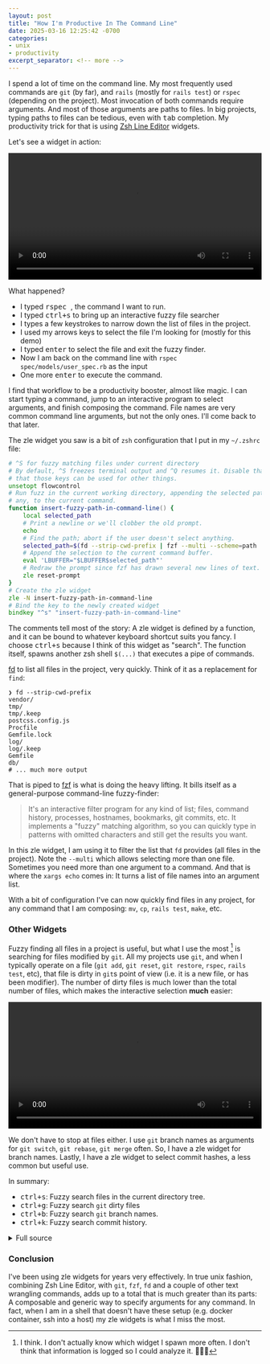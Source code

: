 ```yaml
---
layout: post
title: "How I'm Productive In The Command Line"
date: 2025-03-16 12:25:42 -0700
categories:
- unix
- productivity
excerpt_separator: <!-- more -->
---
```


I spend a lot of time on the command line. My most frequently used commands are `git` (by far), and `rails` (mostly for `rails test`) or `rspec` (depending on the project). Most invocation of both commands require arguments. And most of those arguments are paths to files. In big projects, typing paths to files can be tedious, even with <kbd>tab</kbd> completion. My productivity trick for that is using [Zsh Line Editor][zle] widgets.

Let's see a widget in action:

<video width="100%" controls>
  <source src="/assets/videos/widget_demo_1.mov" type="video/mp4">
</video>

<!-- more -->

What happened?
- I typed <kbd>rspec </kbd>, the command I want to run.
- I typed <kbd>ctrl+s</kbd> to bring up an interactive fuzzy file searcher
- I types a few keystrokes to narrow down the list of files in the project.
- I used my arrows keys to select the file I'm looking for (mostly for this demo)
- I typed <kbd>enter</kbd> to select the file and exit the fuzzy finder.
- Now I am back on the command line with `rspec spec/models/user_spec.rb` as the input
- One more <kbd>enter</kbd> to execute the command.

I find that workflow to be a productivity booster, almost like magic. I can start typing a command, jump to an interactive program to select arguments, and finish composing the command. File names are very common command line arguments, but not the only ones. I'll come back to that later.

The zle widget you saw is a bit of `zsh` configuration that I put in my `~/.zshrc` file:

```zsh
# ^S for fuzzy matching files under current directory
# By default, ^S freezes terminal output and ^Q resumes it. Disable that so
# that those keys can be used for other things.
unsetopt flowcontrol
# Run fuzz in the current working directory, appending the selected path, if
# any, to the current command.
function insert-fuzzy-path-in-command-line() {
    local selected_path
    # Print a newline or we'll clobber the old prompt.
    echo
    # Find the path; abort if the user doesn't select anything.
    selected_path=$(fd --strip-cwd-prefix | fzf --multi --scheme=path | xargs echo) || return
    # Append the selection to the current command buffer.
    eval 'LBUFFER="$LBUFFER$selected_path"'
    # Redraw the prompt since fzf has drawn several new lines of text.
    zle reset-prompt
}
# Create the zle widget
zle -N insert-fuzzy-path-in-command-line
# Bind the key to the newly created widget
bindkey "^s" "insert-fuzzy-path-in-command-line"
```

The comments tell most of the story: A zle widget is defined by a function, and it can be bound to whatever keyboard shortcut suits you fancy. I choose <kbd>ctrl+s</kbd> because I think of this widget as "search". The function itself, spawns another zsh shell `$(...)` that executes a pipe of commands.

[fd][fd] to list all files in the project, very quickly. Think of it as a replacement for `find`:

```
❯ fd --strip-cwd-prefix
vendor/
tmp/
tmp/.keep
postcss.config.js
Procfile
Gemfile.lock
log/
log/.keep
Gemfile
db/
# ... much more output
```

That is piped to [fzf](https://github.com/junegunn/fzf) is what is doing the heavy lifting. It bills itself as a general-purpose command-line fuzzy-finder:

> It's an interactive filter program for any kind of list; files, command history, processes, hostnames, bookmarks, git commits, etc. It implements a "fuzzy" matching algorithm, so you can quickly type in patterns with omitted characters and still get the results you want.

In this zle widget, I am using it to filter the list that `fd` provides (all files in the project). Note the `--multi` which allows selecting more than one file. Sometimes you need more than one argument to a command. And that is where the `xargs echo` comes in: It turns a list of file names into an argument list.

With a bit of configuration I've can now quickly find files in any project, for any command that I am composing: `mv`, `cp`, `rails test`, `make`, etc.

### Other Widgets

Fuzzy finding all files in a project is useful, but what I use the most [^1] is searching for files modified by `git`. All my projects use `git`, and when I typically operate on a file (`git add`, `git reset`, `git restore`, `rspec`, `rails test`, etc), that file is dirty in `git`s point of view (i.e. it is a new file, or has been modifier). The number of dirty files is much lower than the total number of files, which makes the interactive selection **much** easier:

<video width="100%" controls>
  <source src="/assets/videos/widget_demo_2.mov" type="video/mp4">
</video>

We don't have to stop at files either. I use `git` branch names as arguments for `git switch`, `git rebase`, `git merge` often. So, I have a zle widget for branch names. Lastly, I have a zle widget to select commit hashes, a less common but useful use.

In summary:
- <kbd>ctrl+s</kbd>: Fuzzy search files in the current directory tree.
- <kbd>ctrl+g</kbd>: Fuzzy search `git` dirty files
- <kbd>ctrl+b</kbd>: Fuzzy search `git` branch names.
- <kbd>ctrl+k</kbd>: Fuzzy search commit history.

<details>
  <summary>
  Full source
  </summary>

{% highlight ruby %}
## ZLE WIDGETS
# ----------------------
# ^S for fuzzy matching files under current directory
# By default, ^S freezes terminal output and ^Q resumes it. Disable that so
# that those keys can be used for other things.
unsetopt flowcontrol
# Run fuzz in the current working directory, appending the selected path, if
# any, to the current command.
function insert-fuzzy-path-in-command-line() {
    local selected_path
    # Print a newline or we'll clobber the old prompt.
    echo
    # Find the path; abort if the user doesn't select anything.
    selected_path=$(fd --strip-cwd-prefix | fzf --multi --scheme=path | xargs echo) || return
    # Append the selection to the current command buffer.
    eval 'LBUFFER="$LBUFFER$selected_path"'
    # Redraw the prompt since fzf has drawn several new lines of text.
    zle reset-prompt
}
# Create the zle widget
zle -N insert-fuzzy-path-in-command-line
# Bind the key to the newly created widget
bindkey "^s" "insert-fuzzy-path-in-command-line"
# ----------------------

# ----------------------
# ^b for fuzzy matching git branches
# Run fuzz in the current working directory, appending the selected path, if
# any, to the current command.
function insert-fuzzy-git-branch-in-command-line() {
    local selected_path
    echo
    selected_path=$(git for-each-ref refs/heads --sort='-committerdate' | cut -d/ -f3- | fzf --multi | xargs echo) || return
    eval 'LBUFFER="$LBUFFER$selected_path"'
    zle reset-prompt
}
# Create the zle widget
zle -N insert-fuzzy-git-branch-in-command-line
# Bind the key to the newly created widget
bindkey "^b" "insert-fuzzy-git-branch-in-command-line"
# ----------------------

# ----------------------
# ^g for fuzzy matching git files
function insert-fuzzy-git-files-in-command-line() {
    local selected_path
    echo
    selected_path=$(git status --porcelain | fzf --multi --scheme=path | sed s/^...// | xargs echo) || return
    eval 'LBUFFER="$LBUFFER$selected_path"'
    zle reset-prompt
}
# Create the zle widget
zle -N insert-fuzzy-git-files-in-command-line
# Bind the key to the newly created widget
bindkey "^g" "insert-fuzzy-git-files-in-command-line"
# ----------------------

# ----------------------
# ^k for fuzzy matching git commits
function insert-fuzzy-git-commits-in-command-line() {
    local selected_path
    echo
    selected_path=$(git log --oneline --decorate --max-count=1000 --color=always | fzf --ansi | awk '{ print $1 }') || return
    eval 'LBUFFER="$LBUFFER$selected_path"'
    zle reset-prompt
}
# Create the zle widget
zle -N insert-fuzzy-git-commits-in-command-line
# Bind the key to the newly created widget
bindkey "^k" "insert-fuzzy-git-commits-in-command-line"
# ----------------------
{% endhighlight %}

</details>

### Conclusion

I've been using zle widgets for years very effectively. In true unix fashion, combining Zsh Line Editor, with `git`, `fzf`, `fd` and a couple of other text wrangling commands, adds up to a total that is much greater than its parts: A composable and generic way to specify arguments for any command. In fact, when I am in a shell that doesn't have these setup (e.g. docker container, ssh into a host) my zle widgets is what I miss the most.

[^1]: I think. I don't actually know which widget I spawn more often. I don't think that information is logged so I could analyze it. <span class="emoji">🤷🏻‍♂️<span>

[zle]: https://zsh.sourceforge.io/Guide/zshguide04.html
[fd]: https://github.com/sharkdp/fd
